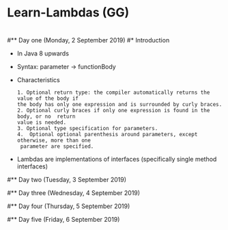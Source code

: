 # Learn-Lambdas (GG)
# 
# 
# 
#** Day one (Monday, 2 September 2019)
#* Introduction
-	In Java 8 upwards
-	Syntax: parameter -> functionBody
-	Characteristics

		1. Optional return type: the compiler automatically returns the value of the body if 
		the body has only one expression and is surrounded by curly braces.
		2. Optional curly braces if only one expression is found in the body, or no  return 
		value is needed.
		3. Optional type specification for parameters.
		4.  Optional optional parenthesis around parameters, except otherwise, more than one
		 parameter are specified.
	
-	Lambdas are implementations of interfaces (specifically single method interfaces)


#** Day two (Tuesday, 3 September 2019)


#** Day three (Wednesday, 4 September 2019)


#** Day four (Thursday, 5 September 2019)


#** Day five (Friday, 6 September 2019)
